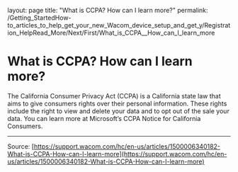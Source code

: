 layout: page
title: "What is CCPA?  How can I learn more?"
permalink: /Getting_StartedHow-to_articles_to_help_get_your_new_Wacom_device_setup_and_get_y/Registration_HelpRead_More/Next/First/What_is_CCPA__How_can_I_learn_more

# What is CCPA?  How can I learn more?

The California Consumer Privacy Act (CCPA) is a California state law that aims to give consumers rights over their personal information. These rights include the right to view and delete your data and to opt out of the sale your data. You can learn more at Microsoft’s CCPA Notice for California Consumers.

---
Source: [https://support.wacom.com/hc/en-us/articles/1500006340182-What-is-CCPA-How-can-I-learn-more](https://support.wacom.com/hc/en-us/articles/1500006340182-What-is-CCPA-How-can-I-learn-more)
